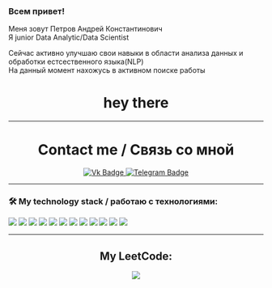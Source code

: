 ### Всем привет!
Меня зовут Петров Андрей Константинович  
Я junior Data Analytic/Data Scientist  

Сейчас активно улучшаю свои навыки в области анализа данных и обработки естсественного языка(NLP)  
На данный момент нахожусь в активном поиске работы  

<h1 align='center' pointer-events: none>
  hey there

</h1>

---
<div id="badges" align="center" pointer-events: none>
  <h1>
  Contact me / Связь со мной
  </h1>
  <a href="https://vk.com/mr.w0lf">
    <img src="https://img.shields.io/badge/вконтакте-%232E87FB.svg?&style=for-the-badge&logo=vk&logoColor=white" alt="Vk Badge"/>
  </a>
  <a href="https://web.telegram.org/k/#@Mr0Wolfy">
    <img src="https://img.shields.io/badge/Telegram-2CA5E0?style=for-the-badge&logo=telegram&logoColor=white" alt="Telegram Badge"/>
  </a>
  
</div>




---

### :hammer_and_wrench: My technology stack / работаю с технологиями:
<div>
  <img src="https://img.shields.io/badge/python-black?style=for-the-badge&logo=python&logoColor=ЦВЕТ ЛОГОТИПА"/>
  <img src="https://img.shields.io/badge/numpy-black?style=for-the-badge&logo=numpy&logoColor=blue"/>
  <img src="https://img.shields.io/badge/pandas-black?style=for-the-badge&logo=pandas&logoColor=00008B"/>
  <img src="https://img.shields.io/badge/scipy-black?style=for-the-badge&logo=scipy&logoColor=blue"/>
  <img src="https://img.shields.io/badge/anaconda-black?style=for-the-badge&logo=anaconda&logoColor=green"/>
  <img src="https://img.shields.io/badge/jupyter-black?style=for-the-badge&logo=jupyter&logoColor=orange"/>
  <img src="https://img.shields.io/badge/scikitlearn-black?style=for-the-badge&logo=scikitlearn&logoColor=orange"/>
  <img src="https://img.shields.io/badge/pytorch-black?style=for-the-badge&logo=pytorch&logoColor=orange"/>
  <img src="https://img.shields.io/badge/postgresql-black?style=for-the-badge&logo=postgresql&logoColor=blue"/>
  <img src="https://img.shields.io/badge/clickhouse-black?style=for-the-badge&logo=clickhouse&logoColor=yelow"/>
  <img src="https://img.shields.io/badge/git-black?style=for-the-badge&logo=git&logoColor=red"/>
  <img src="https://img.shields.io/badge/docker-black?style=for-the-badge&logo=docker&logoColor=blue"/>
  
</div>

---
<div id="leetcode" align='center'>
  <h2>
    My LeetCode:
  </h2>
  <img src="https://leetcard.jacoblin.cool/Mr0Wolfy?ext=activity"/>
</div>





